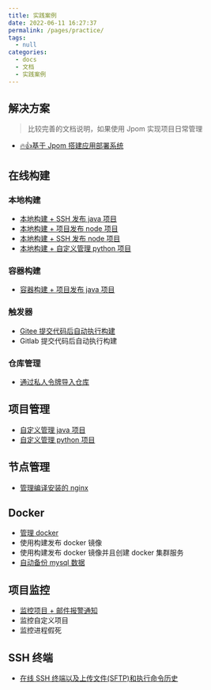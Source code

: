 ```yaml
---
title: 实践案例
date: 2022-06-11 16:27:37
permalink: /pages/practice/
tags: 
  - null
categories: 
  - docs
  - 文档
  - 实践案例
---
```


## 解决方案

> 比较完善的文档说明，如果使用 Jpom 实现项目日常管理

* [🔥👍基于 Jpom 搭建应用部署系统](/pages/practice/simple-solution-01/)

## 在线构建

### 本地构建

* [本地构建 + SSH 发布 java 项目](/pages/practice/build-java-ssh-release/)
* [本地构建 + 项目发布 node 项目](/pages/practice/build-node-release/)
* [本地构建 + SSH 发布 node 项目](/pages/practice/build-node-ssh-release/)
* [本地构建 + 自定义管理 python 项目](/pages/practice/project-dsl-python/)

### 容器构建

* [容器构建 + 项目发布 java 项目](/pages/practice/build-docker-java-node-release/)

### 触发器

* [Gitee 提交代码后自动执行构建](/pages/practice/gitee-webhook-trigger-build/)
* Gitlab 提交代码后自动执行构建

### 仓库管理

* [通过私人令牌导入仓库](/pages/practice/privateToken-import-repository/)

## 项目管理

* [自定义管理 java 项目](/pages/practice/project-dsl-java/)
* [自定义管理 python 项目](/pages/practice/project-dsl-python/)

## 节点管理

* [管理编译安装的 nginx](/pages/practice/node-nginx/)

## Docker

* [管理 docker](/pages/practice/docker-cli/)
* 使用构建发布 docker 镜像
* 使用构建发布 docker 镜像并且创建 docker 集群服务
* [自动备份 mysql 数据](/pages/practice/node-script-backup-docker-mysql/)


## 项目监控

* [监控项目 + 邮件报警通知](/pages/practice/monitor-notice/)
* 监控自定义项目
* 监控进程假死

## SSH 终端

* [在线 SSH 终端以及上传文件(SFTP)和执行命令历史](/pages/practice/ssh-terminal/)